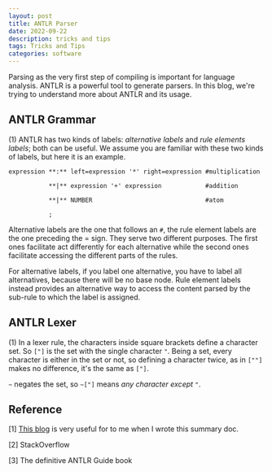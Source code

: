 ```yaml
---
layout: post
title: ANTLR Parser
date: 2022-09-22
description: tricks and tips
tags: Tricks and Tips
categories: software
---
```

Parsing as the very first step of compiling is important for language analysis. ANTLR is a powerful tool to generate parsers. In this blog, we're trying to understand more about ANTLR and its usage. 

## ANTLR Grammar

(1) ANTLR has two kinds of labels: *alternative labels* and *rule elements labels*; both can be useful. We assume you are familiar with these two kinds of labels, but here it is an example.

```
expression **:** left=expression '*' right=expression #multiplication

​           **|** expression '+' expression            #addition      

​           **|** NUMBER                               #atom

​           ;
```

Alternative labels are the one that follows an `#`, the rule element labels are the one preceding the = sign. They serve two different purposes. The first ones facilitate act differently for each alternative while the second ones facilitate accessing the different parts of the rules.

For alternative labels, if you label one alternative, you have to label all alternatives, because there will be no base node. Rule element labels instead provides an alternative way to access the content parsed by the sub-rule to which the label is assigned. 



## ANTLR Lexer

(1) In a lexer rule, the characters inside square brackets define a character set. So `["]` is the set with the single character `"`. Being a set, every character is either in the set or not, so defining a character twice, as in `[""]` makes no difference, it's the same as `["]`.

`~` negates the set, so `~["]` means *any character except `"`*.











## Reference

[1] [This blog](https://tomassetti.me/best-practices-for-antlr-parsers/) is very useful for to me when I wrote this summary doc. 

[2] StackOverflow

[3] The definitive ANTLR Guide book

